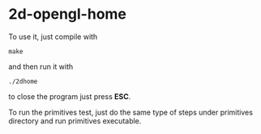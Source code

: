 # 2d-opengl-home

To use it, just compile with

    make
  
and then run it with

    ./2dhome
 
to close the program just press **ESC**.

To run the primitives test, just do the same type of steps under primitives directory and run primitives executable.
